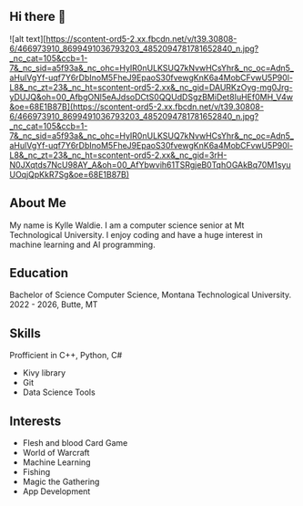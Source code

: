 ## Hi there 👋

<!--
**KylleWaldie/KylleWaldie** is a ✨ _special_ ✨ repository because its `README.md` (this file) appears on your GitHub profile.

Here are some ideas to get you started:

- 🔭 I’m currently working on ...
- 🌱 I’m currently learning ...
- 👯 I’m looking to collaborate on ...
- 🤔 I’m looking for help with ...
- 💬 Ask me about ...
- 📫 How to reach me: ...
- 😄 Pronouns: ...
- ⚡ Fun fact: ...
-->
![alt text][https://scontent-ord5-2.xx.fbcdn.net/v/t39.30808-6/466973910_8699491036793203_4852094781781652840_n.jpg?_nc_cat=105&ccb=1-7&_nc_sid=a5f93a&_nc_ohc=HyIR0nULKSUQ7kNvwHCsYhr&_nc_oc=Adn5_aHulVgYf-uqf7Y6rDbInoM5FheJ9EpaoS30fvewgKnK6a4MobCFvwU5P90l-L8&_nc_zt=23&_nc_ht=scontent-ord5-2.xx&_nc_gid=DAURKzOyg-mg0Jrg-yDUJQ&oh=00_AfbgONl5eAJdsoDCtS0QQUdDSgzBMiDet8IuHEf0MH_V4w&oe=68E1B87B](https://scontent-ord5-2.xx.fbcdn.net/v/t39.30808-6/466973910_8699491036793203_4852094781781652840_n.jpg?_nc_cat=105&ccb=1-7&_nc_sid=a5f93a&_nc_ohc=HyIR0nULKSUQ7kNvwHCsYhr&_nc_oc=Adn5_aHulVgYf-uqf7Y6rDbInoM5FheJ9EpaoS30fvewgKnK6a4MobCFvwU5P90l-L8&_nc_zt=23&_nc_ht=scontent-ord5-2.xx&_nc_gid=3rH-N0JXqtds7NcU98AY_A&oh=00_AfYbwvih61TSRgjeB0TqhOGAkBq70M1syuUOqjQpKkR7Sg&oe=68E1B87B)
## About Me
My name is Kylle Waldie. I am a computer science senior at Mt Technological University. I enjoy coding and have a huge interest in machine learning and AI programming.
## Education
Bachelor of Science Computer Science, Montana Technological University. 2022 - 2026, Butte, MT

## Skills
Profficient in C++, Python, C#
- Kivy library
- Git
- Data Science Tools

## Interests
- Flesh and blood Card Game
- World of Warcraft
- Machine Learning
- Fishing
- Magic the Gathering
- App Development
